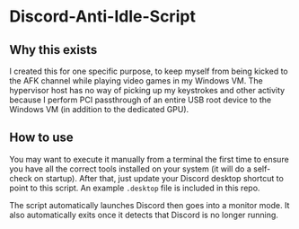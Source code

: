 # Discord-Anti-Idle-Script

## Why this exists

I created this for one specific purpose, to keep myself from being kicked to the
AFK channel while playing video games in my Windows VM. The hypervisor host has
no way of picking up my keystrokes and other activity because I perform PCI
passthrough of an entire USB root device to the Windows VM (in addition to the
dedicated GPU).

## How to use

You may want to execute it manually from a terminal the first time to ensure you
have all the correct tools installed on your system (it will do a self-check on
startup). After that, just update your Discord desktop shortcut to point to this
script. An example `.desktop` file is included in this repo.

The script automatically launches Discord then goes into a monitor mode. It also
automatically exits once it detects that Discord is no longer running.

